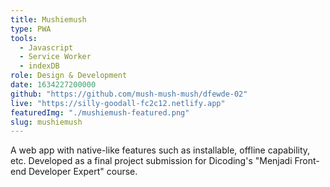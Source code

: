 ```yaml
---
title: Mushiemush
type: PWA
tools:
  - Javascript
  - Service Worker
  - indexDB
role: Design & Development
date: 1634227200000
github: "https://github.com/mush-mush-mush/dfewde-02"
live: "https://silly-goodall-fc2c12.netlify.app"
featuredImg: "./mushiemush-featured.png"
slug: mushiemush
---
```


A web app with native-like features such as installable, offline capability, etc. Developed as a final project submission for Dicoding's "Menjadi Front-end Developer Expert" course.
